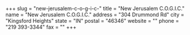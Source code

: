 +++
slug = "new-jerusalem-c-o-g-i-c-"
title = "New Jerusalem C.O.G.I.C."
name = "New Jerusalem C.O.G.I.C."
address = "304 Drummond Rd"
city = "Kingsford Heights"
state = "IN"
postal = "46346"
website = ""
phone = "219 393-3344"
fax = ""
+++
